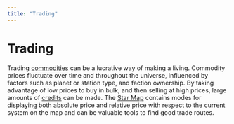 ```yaml
---
title: "Trading"
---
```

# Trading

Trading [commodities](mechanics/cargo) can be a lucrative way of making a living.
Commodity prices fluctuate over time and throughout the universe, influenced by factors such as planet or station type, and faction ownership.
By taking advantage of low prices to buy in bulk, and then selling at high prices, large amounts of [credits](mechanics/credits) can be made.
The [Star Map](mechanics/map) contains modes for displaying both absolute price and relative price with respect to the current system on the map and can be valuable tools to find good trade routes.
